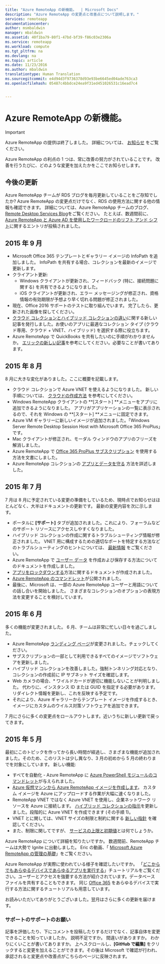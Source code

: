 ```yaml
---
title: "Azure RemoteApp の新機能。  | Microsoft Docs"
description: "Azure RemoteApp の変更点と改善点について説明します。"
services: remoteapp
documentationcenter: 
author: msmbaldwin
manager: mbaldwin
ms.assetid: 40f1ba79-80f1-47bd-bf39-f86c03e2306a
ms.service: remoteapp
ms.workload: compute
ms.tgt_pltfrm: na
ms.devlang: na
ms.topic: article
ms.date: 11/23/2016
ms.author: mbaldwin
translationtype: Human Translation
ms.sourcegitcommit: e4d94d3f9736378d93e93be6645ed04ade763ca3
ms.openlocfilehash: 05487c4bbdce24ea9f31ed451026531c16ead7c4


---
```

# <a name="whats-new-in-azure-remoteapp"></a>Azure RemoteApp の新機能。
> [!IMPORTANT]
> Azure RemoteApp の提供は終了しました。 詳細については、 [お知らせ](https://go.microsoft.com/fwlink/?linkid=821148) をご覧ください。
> 
> 

Azure RemoteApp の利点の 1 つは、常に改善の努力がされていることです。 改善を行うたびに、どのような変更を加えたかをここでお知らせします。

## <a name="future-updates"></a>今後の更新
Azure RemoteApp チームが RDS ブログを毎月更新していることをご存知でしたか? Azure RemoteApp の変更点だけでなく、RDS の使用方法に関する他の情報も確認できます。 詳細については、Azure RemoteApp チームのブログ、 [Remote Desktop Services Blog](https://blogs.msdn.microsoft.com/rds/)をご覧ください。 たとえば、数週間前に、 [Azure RemoteApp と Azure AD を使用したワークロードのリフト アンド シフト](https://blogs.msdn.microsoft.com/rds/2016/01/19/lift-and-shift-your-workloads-with-azure-remoteapp-and-azure-ad-domain-services/)に関するエントリが投稿されました。

## <a name="september-2015"></a>2015 年 9 月
* Microsoft Office 365 テンプレートとギャラリー イメージの InfoPath を追加しました。 InfoPath を共有する場合、コレクションを最新のイメージで更新します。
* クライアント更新:
  * Windows クライアントが更新され、フィードバック (特に、接続問題に関する) を共有できるようになりました。
  * iOS クライアントが更新され、エラー メッセージングが修正され、資格情報の有効期限が予想より早く切れる問題が修正されました。
* 現在、Office 2016 サポートのテストに取り組んでいます。 完了したら、更新された画像を探してください。
* [クラウド コレクションとハイブリッド コレクションの違い](remoteapp-collections.md)に関する新しい記事を発行しました。お使いのアプリに最適なコレクション タイプ (クラウド専用、クラウド + VNET、ハイブリッド) を選択する際に役立ちます。
* Azure RemoteApp で QuickBooks を共有したいのに手順がわかりませんか。 [エリックの新しい記事](remoteapp-quickbooks.md)を参考にしてください。必要なことが書いてあります。

## <a name="august-2015"></a>2015 年 8 月
8 月に大きな変化がありました。ここに概要を記載します。

* クラウド コレクションで Azure VNET を使えるようになりました。 新しい手順については、 [クラウドの作成方法](remoteapp-create-cloud-deployment.md) を参考にしてください。
* Windows RemoteApp クライアントの **[スタート] **メニューをアプリに追加できるようになりました。 アプリがアプリケーションの一覧に表示されるので、それを Windows の **[スタート] **メニューに固定できます。
* Azure VM ギャラリーに新しいイメージが追加されました。「Windows Server Remote Desktop Session Host with Microsoft Office 365 ProPlus」です。
* Mac クライアントが修正され、モーダル ウィンドウのアプリのフリーズを解消しました。
* Azure RemoteApp で [Office 365 ProPlus サブスクリプション](remoteapp-officesubscription.md) を使用する方法を文書にしました。
* Azure RemoteApp コレクションの [アプリとデータを守る](remoteapp-secure.md) 方法を詳述しました。

## <a name="july-2015"></a>2015 年 7 月
7 月は 8 月に予定されている変更の準備をしているため、現時点でお知らせはほとんどなく、大半はドキュメントの更新です。 最新の変更内容を次に示します。

* ポータルに **[サポート]** タブが追加されました。これにより、フォーラムなどのサポート リソースにアクセスしやすくなりました。
* ハイブリッド コレクションの作成に関するトラブルシューティング情報が修正されました。 VNET 用に構成するための適切なポートを特定する方法などのトラブルシューティングのヒントについては、 [最新情報](remoteapp-hybridtrouble.md) をご覧ください。
* Azure RemoteApp で [ユーザー データ](remoteapp-upd.md) を作成および保存する方法についてのドキュメントを作成しました。
* [アプリをロックダウンする](remoteapp-secure.md)方法に関するドキュメントが作成されました。
* [Azure RemoteApp のコマンドレット](https://msdn.microsoft.com/library/mt428031.aspx)が公開されました。
* 最後に、Microsoft は、一部の Azure RemoteApp ユーザーと用語についての話し合いを開始しました。 さまざまなコレクションのオプションの表現方法を変更することを検討しています。

## <a name="june-2015"></a>2015 年 6 月
多くの機能が変更されました。 6 月、チームは非常に忙しい日々を過ごしました。

* Azure RemoteApp [ランディング ページ](https://www.remoteapp.windowsazure.com/)が変更されました。チェックしてください。
* サブスクリプションの一部として利用できるすべてのイメージでソフトウェアを更新しました。
* ハイブリッド コレクションを改善しました。強制トンネリング対応となり、コレクションの作成前に IP サブネット サイズを確認します。
* Web カメラの場合、* ワイルドカードが適切に機能しないことが判明しました。 代わりに、インスタンス ID または GUID を指定する必要があります。 リダイレクト情報を更新し、これを反映する予定です。
* それにより、Azure ギャラリーからテンプレート イメージを作成するとき、イメージにカスタムのウイルス対策ソフトウェアを追加できます。

7 月にさらに多くの変更点をロールアウトします。近いうちに新しい更新で戻ってきます。

## <a name="may-2015"></a>2015 年 5 月
最初にこのトピックを作ってから長い時間が経過し、さまざまな機能が追加されました。そのため、このリストは少し異なり、3 月の初めから 5 月の終わりまでを対象にしています。 新しい機能:

* すべてを自動化 - Azure RemoteApp に [Azure PowerShell モジュールのコマンドレット](remoteapp-tutorial-arawithpowershell.md)が与えられました。
* [Azure 仮想マシンから Azure RemoteApp イメージを作成します](remoteapp-image-on-azurevm.md)。 カスタム イメージを Azure にアップロードする作業が大幅に速くなりました。
* RemoteApp VNET ではなく Azure VNET を使用し、企業ネットワーク リソースを Azure に接続します。 [ハイブリッド コレクションの指示](remoteapp-create-hybrid-deployment.md)を更新しました。段階的に Azure VNET を作成できます (その手順 1)。
* VNET とに関しては、VNET サイズの制限と制約に関する [新しい指針](remoteapp-vnetsizing.md) を確認してください。
* また、制限に関してですが、 [サービスの上限と初期値](../azure-subscription-service-limits.md)とは何でしょうか。

Azure RemoteApp について詳細を知りたいですか。 数週間前、RemoteApp チームは大勢で Ignite に出動しました。 Eric の動画、「 [Microsoft Azure RemoteApp の管理の基礎](http://channel9.msdn.com/Events/Ignite/2015/BRK3868)」をご覧ください。

Azure RemoteApp が実際に使われている様子を確認したいですか。 「[どこからでもあらゆるデバイスであらゆるアプリを実行する](remoteapp-anyapp.md)」チュートリアルをご覧ください。ユーザーとアクセスを強要する方法が紹介されています。データベース ファイルを共有することもできます。 同じ [Office 365](remoteapp-tutorial-o365anywhere.md) をあらゆるデバイスで実行する方法に関するチュートリアルも用意しています。

お読みいただいてありがとうございました。翌月はさらに多くの更新を届けます。

### <a name="help-us-help-you"></a>サポートのサポートのお願い
記事を評価したり、下にコメントを投稿したりするだけでなく、記事自体を変更できることを知っていましたか。 説明不足ですか。 間違いがありますか。 わかりにくいことが書いてありますか。 上へスクロールし、**[GitHub で編集]** をクリックすると変更を加えることができます。その後は Microsoft で確認が行われ、承認されると変更点や改善点がこちらのページに反映されます。




<!--HONumber=Dec16_HO2-->


